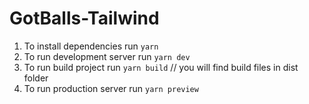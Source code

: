# GotBalls-Tailwind

1. To install dependencies run `yarn`
1. To run development server run `yarn dev`
1. To run build project run `yarn build` // you will find build files in dist folder
1. To run production server run `yarn preview`
